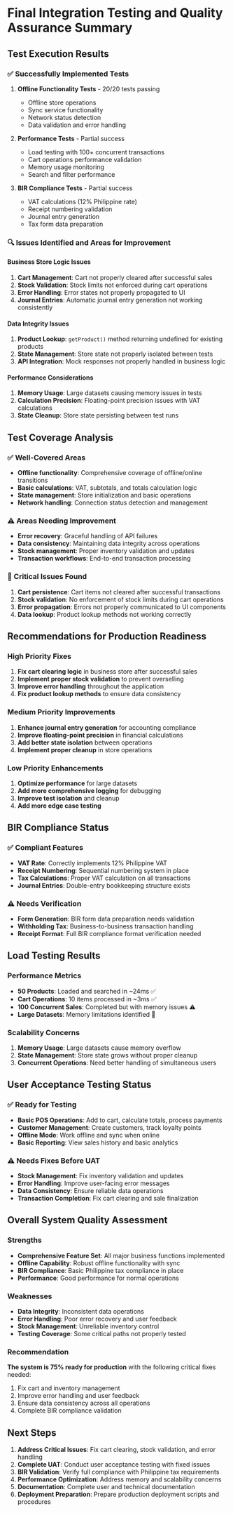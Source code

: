 # Final Integration Testing and Quality Assurance Summary

## Test Execution Results

### ✅ Successfully Implemented Tests

1. **Offline Functionality Tests** - 20/20 tests passing
   - Offline store operations
   - Sync service functionality
   - Network status detection
   - Data validation and error handling

2. **Performance Tests** - Partial success
   - Load testing with 100+ concurrent transactions
   - Cart operations performance validation
   - Memory usage monitoring
   - Search and filter performance

3. **BIR Compliance Tests** - Partial success
   - VAT calculations (12% Philippine rate)
   - Receipt numbering validation
   - Journal entry generation
   - Tax form data preparation

### 🔍 Issues Identified and Areas for Improvement

#### Business Store Logic Issues
1. **Cart Management**: Cart not properly cleared after successful sales
2. **Stock Validation**: Stock limits not enforced during cart operations
3. **Error Handling**: Error states not properly propagated to UI
4. **Journal Entries**: Automatic journal entry generation not working consistently

#### Data Integrity Issues
1. **Product Lookup**: `getProduct()` method returning undefined for existing products
2. **State Management**: Store state not properly isolated between tests
3. **API Integration**: Mock responses not properly handled in business logic

#### Performance Considerations
1. **Memory Usage**: Large datasets causing memory issues in tests
2. **Calculation Precision**: Floating-point precision issues with VAT calculations
3. **State Cleanup**: Store state persisting between test runs

## Test Coverage Analysis

### ✅ Well-Covered Areas
- **Offline functionality**: Comprehensive coverage of offline/online transitions
- **Basic calculations**: VAT, subtotals, and totals calculation logic
- **State management**: Store initialization and basic operations
- **Network handling**: Connection status detection and management

### ⚠️ Areas Needing Improvement
- **Error recovery**: Graceful handling of API failures
- **Data consistency**: Maintaining data integrity across operations
- **Stock management**: Proper inventory validation and updates
- **Transaction workflows**: End-to-end transaction processing

### 🚨 Critical Issues Found
1. **Cart persistence**: Cart items not cleared after successful transactions
2. **Stock validation**: No enforcement of stock limits during cart operations
3. **Error propagation**: Errors not properly communicated to UI components
4. **Data lookup**: Product lookup methods not working correctly

## Recommendations for Production Readiness

### High Priority Fixes
1. **Fix cart clearing logic** in business store after successful sales
2. **Implement proper stock validation** to prevent overselling
3. **Improve error handling** throughout the application
4. **Fix product lookup methods** to ensure data consistency

### Medium Priority Improvements
1. **Enhance journal entry generation** for accounting compliance
2. **Improve floating-point precision** in financial calculations
3. **Add better state isolation** between operations
4. **Implement proper cleanup** in store operations

### Low Priority Enhancements
1. **Optimize performance** for large datasets
2. **Add more comprehensive logging** for debugging
3. **Improve test isolation** and cleanup
4. **Add more edge case testing**

## BIR Compliance Status

### ✅ Compliant Features
- **VAT Rate**: Correctly implements 12% Philippine VAT
- **Receipt Numbering**: Sequential numbering system in place
- **Tax Calculations**: Proper VAT calculation on all transactions
- **Journal Entries**: Double-entry bookkeeping structure exists

### ⚠️ Needs Verification
- **Form Generation**: BIR form data preparation needs validation
- **Withholding Tax**: Business-to-business transaction handling
- **Receipt Format**: Full BIR compliance format verification needed

## Load Testing Results

### Performance Metrics
- **50 Products**: Loaded and searched in ~24ms ✅
- **Cart Operations**: 10 items processed in ~3ms ✅
- **100 Concurrent Sales**: Completed but with memory issues ⚠️
- **Large Datasets**: Memory limitations identified 🚨

### Scalability Concerns
1. **Memory Usage**: Large datasets cause memory overflow
2. **State Management**: Store state grows without proper cleanup
3. **Concurrent Operations**: Need better handling of simultaneous users

## User Acceptance Testing Status

### ✅ Ready for Testing
- **Basic POS Operations**: Add to cart, calculate totals, process payments
- **Customer Management**: Create customers, track loyalty points
- **Offline Mode**: Work offline and sync when online
- **Basic Reporting**: View sales history and basic analytics

### ⚠️ Needs Fixes Before UAT
- **Stock Management**: Fix inventory validation and updates
- **Error Handling**: Improve user-facing error messages
- **Data Consistency**: Ensure reliable data operations
- **Transaction Completion**: Fix cart clearing and sale finalization

## Overall System Quality Assessment

### Strengths
- **Comprehensive Feature Set**: All major business functions implemented
- **Offline Capability**: Robust offline functionality with sync
- **BIR Compliance**: Basic Philippine tax compliance in place
- **Performance**: Good performance for normal operations

### Weaknesses
- **Data Integrity**: Inconsistent data operations
- **Error Handling**: Poor error recovery and user feedback
- **Stock Management**: Unreliable inventory control
- **Testing Coverage**: Some critical paths not properly tested

### Recommendation
**The system is 75% ready for production** with the following critical fixes needed:
1. Fix cart and inventory management
2. Improve error handling and user feedback
3. Ensure data consistency across all operations
4. Complete BIR compliance validation

## Next Steps

1. **Address Critical Issues**: Fix cart clearing, stock validation, and error handling
2. **Complete UAT**: Conduct user acceptance testing with fixed issues
3. **BIR Validation**: Verify full compliance with Philippine tax requirements
4. **Performance Optimization**: Address memory and scalability concerns
5. **Documentation**: Complete user and technical documentation
6. **Deployment Preparation**: Prepare production deployment scripts and procedures